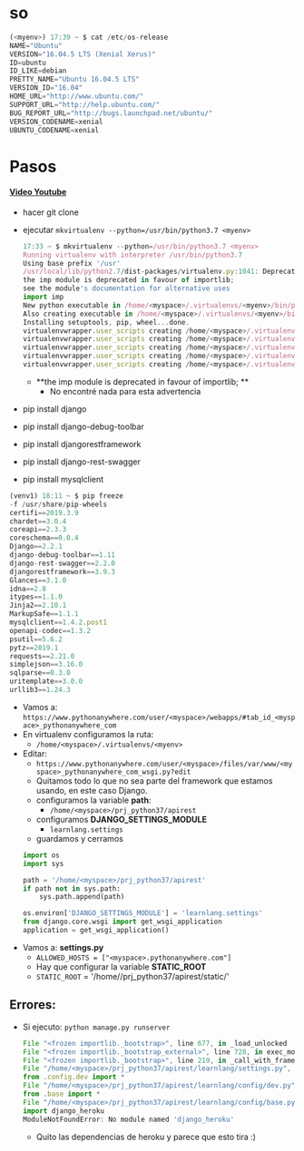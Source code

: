 # so
```js
(<myenv>) 17:39 ~ $ cat /etc/os-release
NAME="Ubuntu"
VERSION="16.04.5 LTS (Xenial Xerus)"
ID=ubuntu
ID_LIKE=debian
PRETTY_NAME="Ubuntu 16.04.5 LTS"
VERSION_ID="16.04"
HOME_URL="http://www.ubuntu.com/"
SUPPORT_URL="http://help.ubuntu.com/"
BUG_REPORT_URL="http://bugs.launchpad.net/ubuntu/"
VERSION_CODENAME=xenial
UBUNTU_CODENAME=xenial
```

# Pasos
#### [Video Youtube](https://youtu.be/Y4c4ickks2A)

- hacer git clone
- ejecutar `mkvirtualenv --python=/usr/bin/python3.7 <myenv>`
    ```js
    17:33 ~ $ mkvirtualenv --python=/usr/bin/python3.7 <myenv>
    Running virtualenv with interpreter /usr/bin/python3.7
    Using base prefix '/usr'
    /usr/local/lib/python2.7/dist-packages/virtualenv.py:1041: DeprecationWarning: 
    the imp module is deprecated in favour of importlib; 
    see the module's documentation for alternative uses
    import imp
    New python executable in /home/<myspace>/.virtualenvs/<myenv>/bin/python3.7
    Also creating executable in /home/<myspace>/.virtualenvs/<myenv>/bin/python
    Installing setuptools, pip, wheel...done.
    virtualenvwrapper.user_scripts creating /home/<myspace>/.virtualenvs/<myenv>/bin/predeactivate
    virtualenvwrapper.user_scripts creating /home/<myspace>/.virtualenvs/<myenv>/bin/postdeactivate
    virtualenvwrapper.user_scripts creating /home/<myspace>/.virtualenvs/<myenv>/bin/preactivate
    virtualenvwrapper.user_scripts creating /home/<myspace>/.virtualenvs/<myenv>/bin/postactivate
    virtualenvwrapper.user_scripts creating /home/<myspace>/.virtualenvs/<myenv>/bin/get_env_details    
    ```
    - **the imp module is deprecated in favour of importlib; **
        - No encontré nada para esta advertencia

- pip install django
- pip install django-debug-toolbar
- pip install djangorestframework
- pip install django-rest-swagger
- pip install mysqlclient
```js
(venv1) 18:11 ~ $ pip freeze
-f /usr/share/pip-wheels
certifi==2019.3.9
chardet==3.0.4
coreapi==2.3.3
coreschema==0.0.4
Django==2.2.1
django-debug-toolbar==1.11
django-rest-swagger==2.2.0
djangorestframework==3.9.3
Glances==3.1.0
idna==2.8
itypes==1.1.0
Jinja2==2.10.1
MarkupSafe==1.1.1
mysqlclient==1.4.2.post1
openapi-codec==1.3.2
psutil==5.6.2
pytz==2019.1
requests==2.21.0
simplejson==3.16.0
sqlparse==0.3.0
uritemplate==3.0.0
urllib3==1.24.3
```
- Vamos a: `https://www.pythonanywhere.com/user/<myspace>/webapps/#tab_id_<myspace>_pythonanywhere_com`
- En virtualenv configuramos la ruta:
    - `/home/<myspace>/.virtualenvs/<myenv>`
- Editar:
    - `https://www.pythonanywhere.com/user/<myspace>/files/var/www/<myspace>_pythonanywhere_com_wsgi.py?edit`
    - Quitamos todo lo que no sea parte del framework que estamos usando, en este caso Django.
    - configuramos la variable **path**:
        - `/home/<myspace>/prj_python37/apirest`
    - configuramos **DJANGO_SETTINGS_MODULE**
        - `learnlang.settings`
    - guardamos y cerramos
    ```py
    import os
    import sys

    path = '/home/<myspace>/prj_python37/apirest'
    if path not in sys.path:
        sys.path.append(path)

    os.environ['DJANGO_SETTINGS_MODULE'] = 'learnlang.settings'
    from django.core.wsgi import get_wsgi_application
    application = get_wsgi_application()
    ```
- Vamos a: **settings.py**
    - `ALLOWED_HOSTS = ["<myspace>.pythonanywhere.com"]`
    - Hay que configurar la variable **STATIC_ROOT**
    - `STATIC_ROOT` = '/home/<myspace>/prj_python37/apirest/static/'


## Errores:
- Si ejecuto: `python manage.py runserver` 
    ```js
    File "<frozen importlib._bootstrap>", line 677, in _load_unlocked
    File "<frozen importlib._bootstrap_external>", line 728, in exec_module
    File "<frozen importlib._bootstrap>", line 219, in _call_with_frames_removed
    File "/home/<myspace>/prj_python37/apirest/learnlang/settings.py", line 1, in <module>
    from .config.dev import *
    File "/home/<myspace>/prj_python37/apirest/learnlang/config/dev.py", line 1, in <module>
    from .base import *
    File "/home/<myspace>/prj_python37/apirest/learnlang/config/base.py", line 15, in <module>
    import django_heroku
    ModuleNotFoundError: No module named 'django_heroku'    
    ```
    - Quito las dependencias de heroku y parece que esto tira :)





